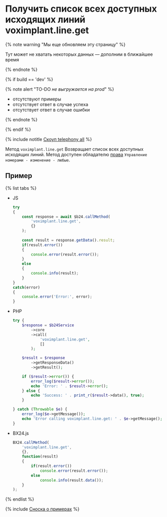 # Получить список всех доступных исходящих линий voximplant.line.get

{% note warning "Мы еще обновляем эту страницу" %}

Тут может не хватать некоторых данных — дополним в ближайшее время

{% endnote %}

{% if build == 'dev' %}

{% note alert "TO-DO _не выгружается на prod_" %}

- отсутствуют примеры
- отсутствует ответ в случае успеха
- отсутствует ответ в случае ошибки

{% endnote %}

{% endif %}

{% include notitle [Скоуп telephony all](../../_includes/scope-telephony-all.md) %}

Метод `voximplant.line.get` Возвращает список всех доступных исходящих линий. Метод доступен обладателю [права](https://helpdesk.bitrix24.ru/open/18177766/) `Управление номерами - изменение - любые`.

## Пример

{% list tabs %}

- JS


    ```js
    try
    {
    	const response = await $b24.callMethod(
    		'voximplant.line.get',
    		{}
    	);
    	
    	const result = response.getData().result;
    	if(result.error())
    	{
    		console.error(result.error());
    	}
    	else
    	{
    		console.info(result);
    	}
    }
    catch(error)
    {
    	console.error('Error:', error);
    }
    ```

- PHP


    ```php
    try {
        $response = $b24Service
            ->core
            ->call(
                'voximplant.line.get',
                []
            );
    
        $result = $response
            ->getResponseData()
            ->getResult();
    
        if ($result->error()) {
            error_log($result->error());
            echo 'Error: ' . $result->error();
        } else {
            echo 'Success: ' . print_r($result->data(), true);
        }
    
    } catch (Throwable $e) {
        error_log($e->getMessage());
        echo 'Error calling voximplant.line.get: ' . $e->getMessage();
    }
    ```

- BX24.js

    ```js
    BX24.callMethod(
        'voximplant.line.get',
        {},
        function(result)
        {
            if(result.error())
                console.error(result.error());
            else
                console.info(result.data());
        }
    );
    ```

{% endlist %}

{% include [Сноска о примерах](../../../../_includes/examples.md) %}